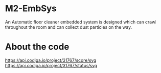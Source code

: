 # M2-EmbSys
An Automatic floor cleaner embedded system is designed which can crawl throughout the room and can collect dust particles on the way.

# About the code
https://api.codiga.io/project/31767/score/svg
https://api.codiga.io/project/31767/status/svg

